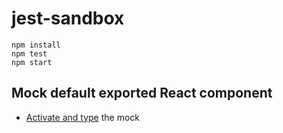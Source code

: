 # jest-sandbox

```
npm install
npm test
npm start
```

## Mock default exported React component

- [Activate and type](./src/App.test.tsx) the mock
